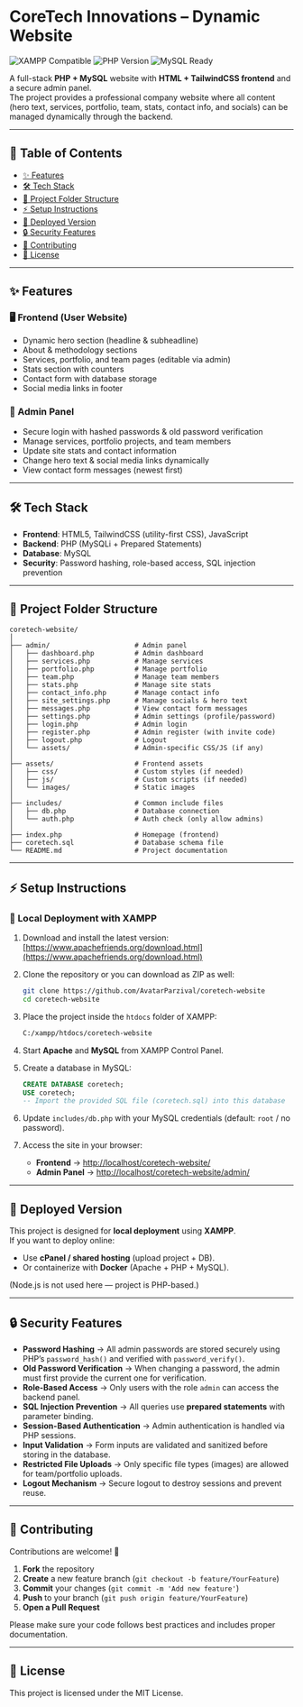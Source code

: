 # CoreTech Innovations – Dynamic Website  
![XAMPP Compatible](https://img.shields.io/badge/XAMPP-Compatible-brightgreen)
![PHP Version](https://img.shields.io/badge/PHP-7.4%2B-blue)
![MySQL Ready](https://img.shields.io/badge/MySQL-5.7%2B-orange)

A full-stack **PHP + MySQL** website with **HTML + TailwindCSS frontend** and a secure admin panel.  
The project provides a professional company website where all content (hero text, services, portfolio, team, stats, contact info, and socials) can be managed dynamically through the backend.  

---
## 📑 Table of Contents  
- [✨ Features](#-features)  
- [🛠 Tech Stack](#-tech-stack)  
- [📂 Project Folder Structure](#-project-folder-structure)  
- [⚡ Setup Instructions](#-setup-instructions)  
- [🚀 Deployed Version](#-deployed-version)  
- [🔒 Security Features](#-security-features)  
- [🤝 Contributing](#-contributing)  
- [📜 License](#-license)  

---

## ✨ Features  

### 🖥 Frontend (User Website)  
- Dynamic hero section (headline & subheadline)  
- About & methodology sections  
- Services, portfolio, and team pages (editable via admin)  
- Stats section with counters  
- Contact form with database storage  
- Social media links in footer  

### 🔑 Admin Panel  
- Secure login with hashed passwords & old password verification  
- Manage services, portfolio projects, and team members  
- Update site stats and contact information  
- Change hero text & social media links dynamically  
- View contact form messages (newest first)  

---

## 🛠 Tech Stack  
- **Frontend**: HTML5, TailwindCSS (utility-first CSS), JavaScript  
- **Backend**: PHP (MySQLi + Prepared Statements)  
- **Database**: MySQL  
- **Security**: Password hashing, role-based access, SQL injection prevention  

---

## 📂 Project Folder Structure  

```
coretech-website/
│
├── admin/                     # Admin panel
│   ├── dashboard.php          # Admin dashboard
│   ├── services.php           # Manage services
│   ├── portfolio.php          # Manage portfolio
│   ├── team.php               # Manage team members
│   ├── stats.php              # Manage site stats
│   ├── contact_info.php       # Manage contact info
│   ├── site_settings.php      # Manage socials & hero text
│   ├── messages.php           # View contact form messages
│   ├── settings.php           # Admin settings (profile/password)
│   ├── login.php              # Admin login
│   ├── register.php           # Admin register (with invite code)
│   ├── logout.php             # Logout
│   └── assets/                # Admin-specific CSS/JS (if any)
│
├── assets/                    # Frontend assets
│   ├── css/                   # Custom styles (if needed)
│   ├── js/                    # Custom scripts (if needed)
│   └── images/                # Static images
│
├── includes/                  # Common include files
│   ├── db.php                 # Database connection
│   └── auth.php               # Auth check (only allow admins)
│
├── index.php                  # Homepage (frontend)
├── coretech.sql               # Database schema file
└── README.md                  # Project documentation
```

---

## ⚡ Setup Instructions  

### 🔹 Local Deployment with XAMPP  

1. Download and install the latest version:  
[https://www.apachefriends.org/download.html](https://www.apachefriends.org/download.html)

2. Clone the repository or you can download as ZIP as well:  
   ```bash
   git clone https://github.com/AvatarParzival/coretech-website
   cd coretech-website
   ```

3. Place the project inside the `htdocs` folder of XAMPP:  
   ```bash
   C:/xampp/htdocs/coretech-website
   ```

4. Start **Apache** and **MySQL** from XAMPP Control Panel.  

5. Create a database in MySQL:  
   ```sql
   CREATE DATABASE coretech;
   USE coretech;
   -- Import the provided SQL file (coretech.sql) into this database
   ```

6. Update `includes/db.php` with your MySQL credentials (default: `root` / no password).  

7. Access the site in your browser:  
   - **Frontend** → [http://localhost/coretech-website/](http://localhost/coretech-website/)  
   - **Admin Panel** → [http://localhost/coretech-website/admin/](http://localhost/coretech-website/admin/)  

---

## 🚀 Deployed Version  

This project is designed for **local deployment** using **XAMPP**.  
If you want to deploy online:  
- Use **cPanel / shared hosting** (upload project + DB).  
- Or containerize with **Docker** (Apache + PHP + MySQL).  

(Node.js is not used here — project is PHP-based.)  

---

## 🔒 Security Features  

- **Password Hashing** → All admin passwords are stored securely using PHP’s `password_hash()` and verified with `password_verify()`.  
- **Old Password Verification** → When changing a password, the admin must first provide the current one for verification.  
- **Role-Based Access** → Only users with the role `admin` can access the backend panel.  
- **SQL Injection Prevention** → All queries use **prepared statements** with parameter binding.  
- **Session-Based Authentication** → Admin authentication is handled via PHP sessions.  
- **Input Validation** → Form inputs are validated and sanitized before storing in the database.  
- **Restricted File Uploads** → Only specific file types (images) are allowed for team/portfolio uploads.  
- **Logout Mechanism** → Secure logout to destroy sessions and prevent reuse.  

---

## 🤝 Contributing  

Contributions are welcome! 🎉  

1. **Fork** the repository  
2. **Create** a new feature branch (`git checkout -b feature/YourFeature`)  
3. **Commit** your changes (`git commit -m 'Add new feature'`)  
4. **Push** to your branch (`git push origin feature/YourFeature`)  
5. **Open a Pull Request**  

Please make sure your code follows best practices and includes proper documentation.  

---

## 📜 License  
This project is licensed under the MIT License.  
